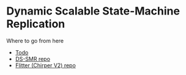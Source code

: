 # Dynamic Scalable State-Machine Replication

Where to go from here

* [Todo](./TODO.md)
* [DS-SMR repo](https://bitbucket.org/longle255/cosmmus-dssmr)
* [Flitter (Chirper V2) repo](https://bitbucket.org/longle255/cosmmus-dchirper)